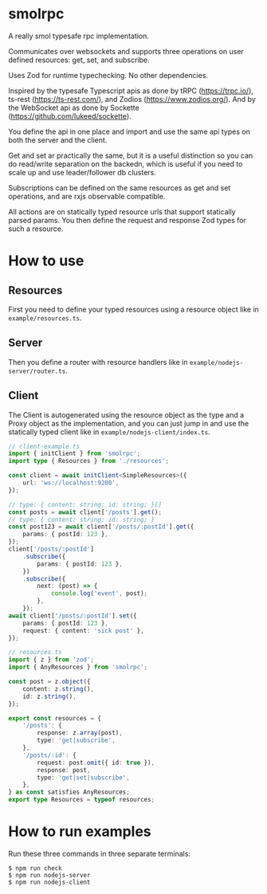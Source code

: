 # smolrpc

A really smol typesafe rpc implementation.

Communicates over websockets and supports three operations on user defined resources: get, set, and subscribe.

Uses Zod for runtime typechecking. No other dependencies.

Inspired by the typesafe Typescript apis as done by tRPC (https://trpc.io/), ts-rest (https://ts-rest.com/), and Zodios (https://www.zodios.org/).
And by the WebSocket api as done by Sockette (https://github.com/lukeed/sockette).

You define the api in one place and import and use the same api types on both the server and the client.

Get and set ar practically the same, but it is a useful distinction so you can do read/write separation on the backedn, which is useful if you need to scale up and use leader/follower db clusters.

Subscriptions can be defined on the same resources as get and set operations, and are rxjs observable compatible.

All actions are on statically typed resource urls that support statically parsed params. You then define the request and response Zod types for such a resource.

# How to use

## Resources

First you need to define your typed resources using a resource object like in `example/resources.ts`.

## Server

Then you define a router with resource handlers like in `example/nodejs-server/router.ts`.

## Client

The Client is autogenerated using the resource object as the type and a Proxy object as the implementation, and you can just jump in and use the statically typed client like in `example/nodejs-client/index.ts`.

```ts
// client-example.ts
import { initClient } from 'smolrpc';
import type { Resources } from './resources';

const client = await initClient<SimpleResources>({
	url: 'ws://localhost:9200',
});

// type: { content: string; id: string; }[]
const posts = await client['/posts'].get();
// type: { content: string; id: string; }
const post123 = await client['/posts/:postId'].get({
	params: { postId: 123 },
});
client['/posts/:postId']
	.subscribe({
		params: { postId: 123 },
	})
	.subscribe({
		next: (post) => {
			console.log('event', post);
		},
	});
await client['/posts/:postId'].set({
	params: { postId: 123 },
	request: { content: 'sick post' },
});
```

```ts
// resources.ts
import { z } from 'zod';
import { AnyResources } from 'smolrpc';

const post = z.object({
	content: z.string(),
	id: z.string(),
});

export const resources = {
	'/posts': {
		response: z.array(post),
		type: 'get|subscribe',
	},
	'/posts/:id': {
		request: post.omit({ id: true }),
		response: post,
		type: 'get|set|subscribe',
	},
} as const satisfies AnyResources;
export type Resources = typeof resources;
```

# How to run examples

Run these three commands in three separate terminals:

```
$ npm run check
$ npm run nodejs-server
$ npm run nodejs-client
```
